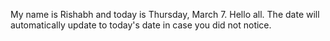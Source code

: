 My name is Rishabh and today is Thursday, March 7. Hello all. The date will automatically update to today's date in case you did not notice.
